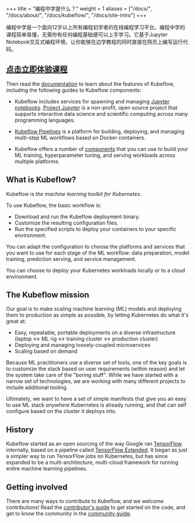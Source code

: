 +++
title = "编程中学是什么？"
weight = 1
aliases = ["/docs/", "/docs/about/", "/docs/kubeflow/", "/docs/site-intro"]
+++

编程中学是一个面向12岁以上所有编程初学者的在线编程学习平台。编程中学的课程简单易懂，无需你有任何编程基础便可以上手学习。它基于Jupyter Notebook交互式编程环境，让你能够在边学教程的同时直接在网页上编写运行代码。

## [点击立即体验课程](https://mybinder.org/v2/gh/selfteaching/the-craft-of-selfteaching/master)

Then read the [documentation](/docs/) to learn about the features of Kubeflow, 
including the following guides to Kubeflow components:

* Kubeflow includes services for spawning and managing 
  [Jupyter notebooks](/docs/notebooks/). [Project Jupyter](https://jupyter.org/) 
  is a non-profit, open source project that supports interactive data science 
  and scientific computing across many programming languages.

* [Kubeflow Pipelines](/docs/pipelines/pipelines-overview/) is a platform for 
  building, deploying, and managing multi-step ML workflows based on Docker 
  containers.

* Kubeflow offers a number of [components](/docs/components/) that you can use
  to build your ML training, hyperparameter tuning, and serving workloads across
  multiple platforms.

## What is Kubeflow?

Kubeflow is *the machine learning toolkit for Kubernetes*.

To use Kubeflow, the basic workflow is:

* Download and run the Kubeflow deployment binary.
* Customize the resulting configuration files.
* Run the specified scripts to deploy your containers to your specific
  environment.

You can adapt the configuration to choose the platforms and services that you 
want to use for each stage of the ML workflow: data preparation, model training,
prediction serving, and service management.

You can choose to deploy your Kubernetes workloads locally or to a cloud 
environment.

## The Kubeflow mission

Our goal is to make scaling machine learning (ML) models and deploying them to
production as simple as possible, by letting Kubernetes do what it's great at:

  * Easy, repeatable, portable deployments on a diverse infrastructure (laptop
    <-> ML rig <-> training cluster <-> production cluster)
  * Deploying and managing loosely-coupled microservices
  * Scaling based on demand

Because ML practitioners use a diverse set of tools, one of the key goals is to
customize the stack based on user requirements (within reason) and let the
system take care of the "boring stuff". While we have started with a narrow set
of technologies, we are working with many different projects to include 
additional tooling.

Ultimately, we want to have a set of simple manifests that give you an easy to 
use ML stack _anywhere_ Kubernetes is already running, and that can self 
configure based on the cluster it deploys into.

## History

Kubeflow started as an open sourcing of the way Google ran [TensorFlow](https://www.tensorflow.org/) internally, based on a pipeline called [TensorFlow Extended](https://www.tensorflow.org/tfx/). It began as just a simpler way to run TensorFlow jobs on Kubernetes, but has since expanded to be a multi-architecture, multi-cloud framework for running entire machine learning pipelines.

## Getting involved

There are many ways to contribute to Kubeflow, and we welcome contributions! 
Read the [contributor's guide](/docs/about/contributing) to get started on the 
code, and get to know the community in the 
[community guide](/docs/about/community).
